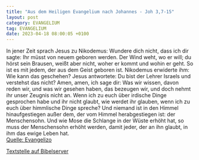 ```yaml
---
title: "Aus dem Heiligen Evangelium nach Johannes - Joh 3,7-15"
layout: post
category: EVANGELIUM
tag: EVANGELIUM
date: 2023-04-18 08:00:05 +0100
---
```

In jener Zeit sprach Jesus zu Nikodemus: Wundere dich nicht, dass ich dir sagte: Ihr müsst von neuem geboren werden.
Der Wind weht, wo er will; du hörst sein Brausen, weißt aber nicht, woher er kommt und wohin er geht. So ist es mit jedem, der aus dem Geist geboren ist.
Nikodemus erwiderte ihm: Wie kann das geschehen?
Jesus antwortete: Du bist der Lehrer Israels und verstehst das nicht?
Amen, amen, ich sage dir: Was wir wissen, davon reden wir, und was wir gesehen haben, das bezeugen wir, und doch nehmt ihr unser Zeugnis nicht an.<!--more-->
Wenn ich zu euch über irdische Dinge gesprochen habe und ihr nicht glaubt, wie werdet ihr glauben, wenn ich zu euch über himmlische Dinge spreche?
Und niemand ist in den Himmel hinaufgestiegen außer dem, der vom Himmel herabgestiegen ist: der Menschensohn.
Und wie Mose die Schlange in der Wüste erhöht hat, so muss der Menschensohn erhöht werden,
damit jeder, der an ihn glaubt, in ihm das ewige Leben hat.<br>
[Quelle: Evangelizo](https://evangeliumtagfuertag.org/DE/gospel)

[Textstelle auf Bibelserver](https://www.bibleserver.com/EU/Johannes3,7-15)
